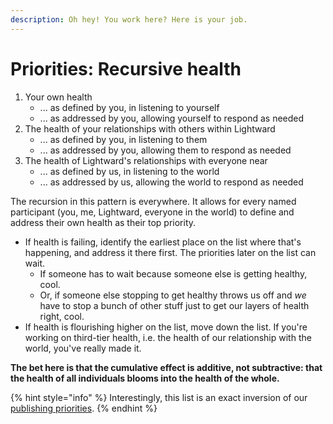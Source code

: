 ```yaml
---
description: Oh hey! You work here? Here is your job.
---
```


# Priorities: Recursive health

1. Your own health
   * ... as defined by you, in listening to yourself
   * ... as addressed by you, allowing yourself to respond as needed
2. The health of your relationships with others within Lightward
   * ... as defined by you, in listening to them
   * ... as addressed by you, allowing them to respond as needed
3. The health of Lightward's relationships with everyone near
   * ... as defined by us, in listening to the world
   * ... as addressed by us, allowing the world to respond as needed

The recursion in this pattern is everywhere. It allows for every named participant (you, me, Lightward, everyone in the world) to define and address their own health as their top priority.

* If health is failing, identify the earliest place on the list where that's happening, and address it there first. The priorities later on the list can wait.
  * If someone has to wait because someone else is getting healthy, cool.
  * Or, if someone else stopping to get healthy throws us off and _we_ have to stop a bunch of other stuff just to get our layers of health right, cool.
* If health is flourishing higher on the list, move down the list. If you're working on third-tier health, i.e. the health of our relationship with the world, you've really made it.

**The bet here is that the cumulative effect is additive, not subtractive: that the health of all individuals blooms into the health of the whole.**

{% hint style="info" %}
Interestingly, this list is an exact inversion of our [publishing priorities](publishing-erring-public.md).
{% endhint %}
